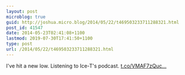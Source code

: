 ```yaml
---
layout: post
microblog: true
guid: http://joshua.micro.blog/2014/05/22/t469503233711288321.html
post_id: 41547
date: 2014-05-23T02:41:08+1100
lastmod: 2019-07-30T17:41:50+1100
type: post
url: /2014/05/22/t469503233711288321.html
---
```

I've hit a new low. Listening to Ice-T's podcast. [t.co/VMAF7zQuc...](http://t.co/VMAF7zQuc3)
